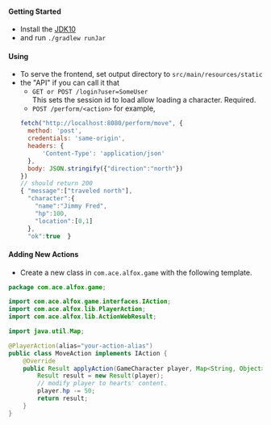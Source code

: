 #### Getting Started

- Install the [JDK10](http://www.oracle.com/technetwork/java/javase/downloads/jdk10-downloads-4416644.html)
- and run `./gradlew runJar`

#### Using

- To serve the frontend, set output directory to `src/main/resources/static`
- the "API" if you can call it that
  - `GET or POST /login?user=SomeUser`<br>
    This sets the session id to load allow loading a character. Required.
  - `POST /perform/<action>` for example,<br>
  ```javascript
  fetch("http://localhost:8080/perform/move", {
    method: 'post',
    credentials: 'same-origin',
    headers: {
        'Content-Type': 'application/json'
    },
    body: JSON.stringify({"direction":"north"})
  })
  // should return 200
  { "message":["traveled north"],
    "character":{
      "name":"Jimmy Fred",
      "hp":100,
      "location":[0,1]
    },
    "ok":true  }
  ```
  
#### Adding New Actions

- Create a new class in `com.ace.alfox.game` with the following template.<br>
```java
package com.ace.alfox.game;

import com.ace.alfox.game.interfaces.IAction;
import com.ace.alfox.lib.PlayerAction;
import com.ace.alfox.lib.ActionWebResult;

import java.util.Map;

@PlayerAction(alias="your-action-alias")
public class MoveAction implements IAction {
    @Override
    public Result applyAction(GameCharacter player, Map<String, Object> params) {
        Result result = new Result(player);
        // modify player to hearts' content.
        player.hp -= 50;
        return result;
    }
}
```
